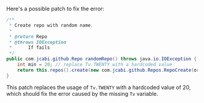 Here's a possible patch to fix the error:
```java
/**
 * Create repo with random name.
 *
 * @return Repo
 * @throws IOException
 * 		If fails
 */
public com.jcabi.github.Repo randomRepo() throws java.io.IOException {
    int min = 20; // replace Tv.TWENTY with a hardcoded value
    return this.repos().create(new com.jcabi.github.Repos.RepoCreate(org.apache.commons.lang3.RandomStringUtils.randomAlphanumeric(min), true));
}
```
This patch replaces the usage of `Tv.TWENTY` with a hardcoded value of 20, which should fix the error caused by the missing `Tv` variable.